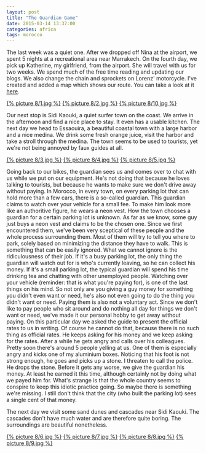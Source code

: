 ```yaml
---
layout: post
title: "The Guardian Game"
date: 2015-03-14 13:37:00
categories: africa
tags: morocco
---
```

The last week was a quiet one.
After we dropped off Nina at the airport, we spent 5 nights at a recreational area near Marrakech.
On the fourth day, we pick up Katherine, my girlfriend, from the airport.
She will travel with us for two weeks.
We spend much of the free time reading and updating our blogs.
We also change the chain and sprockets on Lorenz' motorcycle.
I've created and added a map which shows our route.
You can take a look at it [here](/travel/route).

[1]: https://saschaeglau.com/upload/travel/8/1.jpg "View from our accomodation"
[2]: https://saschaeglau.com/upload/travel/8/2.jpg "Courtyard in our accomodation"
[10]: https://saschaeglau.com/upload/travel/8/10.jpg "Motorcycle maintenance"
[{% picture 8/1.jpg %}][1]
[{% picture 8/2.jpg %}][2]
[{% picture 8/10.jpg %}][10]

Our next stop is Sidi Kaouki, a quiet surfer town on the coast.
We arrive in the afternoon and find a nice place to stay.
It even has a usable kitchen.
The next day we head to Essaouira, a beautiful coastal town with a large harbor and a nice medina.
We drink some fresh orange juice, visit the harbor and take a stroll through the medina.
The town seems to be used to tourists, yet we're not being annoyed by faux guides at all.

[3]: https://saschaeglau.com/upload/travel/8/3.jpg "Essaouira"
[4]: https://saschaeglau.com/upload/travel/8/4.jpg "Essaouira"
[5]: https://saschaeglau.com/upload/travel/8/5.jpg "Essaouira"
[{% picture 8/3.jpg %}][3]
[{% picture 8/4.jpg %}][4]
[{% picture 8/5.jpg %}][5]

Going back to our bikes, the guardian sees us and comes over to chat with us while we put on our equipment.
He's not doing that because he loves talking to tourists, but because he wants to make sure we don't drive away without paying.
In Morocco, in every town, on every parking lot that can hold more than a few cars, there is a so-called guardian.
This guardian claims to watch over your vehicle for a small fee.
To make him look more like an authoritive figure, he wears a neon vest.
How the town chooses a guardian for a certain parking lot is unknown.
As far as we know, some guy just buys a neon vest and claims to be the chosen one.
Since we first encountered them, we've been very sceptical of these people and the whole process surrounding them.
Most of them will try to tell you where to park, solely based on minimizing the distance they have to walk.
This is something that can be easily ignored.
What we cannot ignore is the ridiculousness of their job.
If it's a busy parking lot, the only thing the guardian will watch out for is who's currently leaving, so he can collect his money.
If it's a small parking lot, the typical guardian will spend his time drinking tea and chatting with other unemployed people.
Watching over your vehicle (reminder: that is what you're paying for), is one of the last things on his mind.
So not only are you giving a guy money for something you didn't even want or need, he's also not even going to do the thing you didn't want or need.
Paying them is also not a voluntary act.
Since we don't like to pay people who sit around and do nothing all day for things we don't want or need, we've made it our personal hobby to get away without paying.
On this particular day we asked the guide to present the official rates to us in writing.
Of course he cannot do that, because there is no such thing as official rates.
He keeps asking for his money and we keep asking for the rates.
After a while he gets angry and calls over his colleagues.
Pretty soon there's around 5 people yelling at us.
One of them is especially angry and kicks one of my aluminium boxes.
Noticing that his foot is not strong enough, he goes and picks up a stone.
I threaten to call the police.
He drops the stone.
Before it gets any worse, we give the guardian his money.
At least he earned it this time, although certainly not by doing what we payed him for.
What's strange is that the whole country seems to conspire to keep this idiotic practice going.
So maybe there is something we're missing.
I still don't think that the city (who built the parking lot) sees a single cent of that money.

The next day we visit some sand dunes and cascades near Sidi Kaouki.
The cascades don't have much water and are therefore quite boring.
The surroundings are beautiful nonetheless.

[6]: https://saschaeglau.com/upload/travel/8/6.jpg "Sand dunes near Sidi Kaouki"
[7]: https://saschaeglau.com/upload/travel/8/7.jpg "Sand dunes near Sidi Kaouki"
[8]: https://saschaeglau.com/upload/travel/8/8.jpg "Sunset in Sidi Kaouki"
[9]: https://saschaeglau.com/upload/travel/8/9.jpg "Sunset in Sidi Kaouki"
[{% picture 8/6.jpg %}][6]
[{% picture 8/7.jpg %}][7]
[{% picture 8/8.jpg %}][8]
[{% picture 8/9.jpg %}][9]
